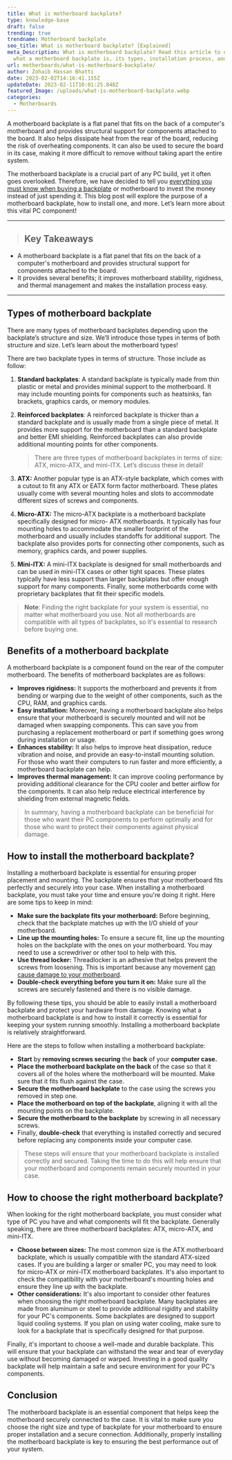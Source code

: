 ```yaml
---
title: What is motherboard backplate?
type: knowledge-base
draft: false
trending: true
trendname: Motherboard backplate
seo_title: What is motherboard backplate? [Explained]
meta_Description: What is motherboard backplate? Read this article to explore
  what a motherboard backplate is, its types, installation process, and more.
url: motherboards/what-is-motherboard-backplate/
author: Zohaib Hassan Bhatti
date: 2023-02-02T14:16:41.155Z
updateDate: 2023-02-11T10:01:25.848Z
featured_Image: /uploads/what-is-motherboard-backplate.webp
categories:
  - Motherboards
---
```

A motherboard backplate is a flat panel that fits on the back of a computer's motherboard and provides structural support for components attached to the board. It also helps dissipate heat from the rear of the board, reducing the risk of overheating components. It can also be used to secure the board in its case, making it more difficult to remove without taking apart the entire system.

The motherboard backplate is a crucial part of any PC build, yet it often goes overlooked. Therefore, we have decided to tell you [everything you must know when buying a backplate](https://pcideaz.com/graphics-cards/everything-related-to-gpu-backplate/) or motherboard to invest the money instead of just spending it. This blog post will explore the purpose of a motherboard backplate, how to install one, and more. Let’s learn more about this vital PC component!

- - -

> ## Key Takeaways

* A motherboard backplate is a flat panel that fits on the back of a computer's motherboard and provides structural support for components attached to the board.
* It provides several benefits; it improves motherboard stability, rigidness, and thermal management and makes the installation process easy.

- - -

## Types of motherboard backplate

There are many types of motherboard backplates depending upon the backplate’s structure and size. We’ll introduce those types in terms of both structure and size. Let’s learn about the motherboard types!

There are two backplate types in terms of structure. Those include as follow: 

1. **Standard backplates**: A standard backplate is typically made from thin plastic or metal and provides minimal support to the motherboard. It may include mounting points for components such as heatsinks, fan brackets, graphics cards, or memory modules.
2. **Reinforced backplates**: A reinforced backplate is thicker than a standard backplate and is usually made from a single piece of metal. It provides more support for the motherboard than a standard backplate and better EMI shielding. Reinforced backplates can also provide additional mounting points for other components.

   > There are three types of motherboard backplates in terms of size: ATX, micro-ATX, and mini-ITX. Let’s discuss these in detail!
3. **ATX:** Another popular type is an ATX-style backplate, which comes with a cutout to fit any ATX or EATX form factor motherboard. These plates usually come with several mounting holes and slots to accommodate different sizes of screws and components.
4. **Micro-ATX:** The micro-ATX backplate is a motherboard backplate specifically designed for micro- ATX motherboards. It typically has four mounting holes to accommodate the smaller footprint of the motherboard and usually includes standoffs for additional support. The backplate also provides ports for connecting other components, such as memory, graphics cards, and power supplies.
5. **Mini-ITX:** A mini-ITX backplate is designed for small motherboards and can be used in mini-ITX cases or other tight spaces. These plates typically have less support than larger backplates but offer enough support for many components. Finally, some motherboards come with proprietary backplates that fit their specific models. 

> **Note**: Finding the right backplate for your system is essential, no matter what motherboard you use. Not all motherboards are compatible with all types of backplates, so it's essential to research before buying one. 

## Benefits of a motherboard backplate

A motherboard backplate is a component found on the rear of the computer motherboard. The benefits of motherboard backplates are as follows:

* **Improves rigidness:** It supports the motherboard and prevents it from bending or warping due to the weight of other components, such as the CPU, RAM, and graphics cards.
* **Easy installation:** Moreover, having a motherboard backplate also helps ensure that your motherboard is securely mounted and will not be damaged when swapping components. This can save you from purchasing a replacement motherboard or part if something goes wrong during installation or usage.
* **Enhances stability:** It also helps to improve heat dissipation, reduce vibration and noise, and provide an easy-to-install mounting solution. For those who want their computers to run faster and more efficiently, a motherboard backplate can help.
* **Improves thermal management:** It can improve cooling performance by providing additional clearance for the CPU cooler and better airflow for the components. It can also help reduce electrical interference by shielding from external magnetic fields.

> In summary, having a motherboard backplate can be beneficial for those who want their PC components to perform optimally and for those who want to protect their components against physical damage.

## How to install the motherboard backplate?

Installing a motherboard backplate is essential for ensuring proper placement and mounting. The backplate ensures that your motherboard fits perfectly and securely into your case. When installing a motherboard backplate, you must take your time and ensure you're doing it right. Here are some tips to keep in mind:

* **Make sure the backplate fits your motherboard:** Before beginning, check that the backplate matches up with the I/O shield of your motherboard.
* **Line up the mounting holes:** To ensure a secure fit, line up the mounting holes on the backplate with the ones on your motherboard. You may need to use a screwdriver or other tool to help with this.
* **Use thread locker:** Threadlocker is an adhesive that helps prevent the screws from loosening. This is important because any movement [can cause damage to your motherboard](https://pcideaz.com/motherboards/what-can-damage-the-motherboard/).
* **Double-check everything before you turn it on:** Make sure all the screws are securely fastened and there is no visible damage.

By following these tips, you should be able to easily install a motherboard backplate and protect your hardware from damage. Knowing what a motherboard backplate is and how to install it correctly is essential for keeping your system running smoothly. Installing a motherboard backplate is relatively straightforward. 

Here are the steps to follow when installing a motherboard backplate:

* **Start** by **removing screws securing** the **back** of your **computer case.**
* **Place the motherboard backplate on the back** of the case so that it covers all of the holes where the motherboard will be mounted. Make sure that it fits flush against the case.
* **Secure the motherboard backplate** to the case using the screws you removed in step one.
* **Place the motherboard on top of the backplate**, aligning it with all the mounting points on the backplate.
* **Secure the motherboard to the backplate** by screwing in all necessary screws.
* Finally, **double-check** that everything is installed correctly and secured before replacing any components inside your computer case.

> These steps will ensure that your motherboard backplate is installed correctly and secured. Taking the time to do this will help ensure that your motherboard and components remain securely mounted in your case.

## How to choose the right motherboard backplate?

When looking for the right motherboard backplate, you must consider what type of PC you have and what components will fit the backplate. Generally speaking, there are three motherboard backplates: ATX, micro-ATX, and mini-ITX.

* **Choose between sizes:** The most common size is the ATX motherboard backplate, which is usually compatible with the standard ATX-sized cases. If you are building a larger or smaller PC, you may need to look for micro-ATX or mini-ITX motherboard backplates. It's also important to check the compatibility with your motherboard's mounting holes and ensure they line up with the backplate.
* **Other considerations:** It's also important to consider other features when choosing the right motherboard backplate. Many backplates are made from aluminum or steel to provide additional rigidity and stability for your PC's components. Some backplates are designed to support liquid cooling systems. If you plan on using water cooling, make sure to look for a backplate that is specifically designed for that purpose.

Finally, it's important to choose a well-made and durable backplate. This will ensure that your backplate can withstand the wear and tear of everyday use without becoming damaged or warped. Investing in a good quality backplate will help maintain a safe and secure environment for your PC's components.

## Conclusion

The motherboard backplate is an essential component that helps keep the motherboard securely connected to the case. It is vital to make sure you choose the right size and type of backplate for your motherboard to ensure proper installation and a secure connection. Additionally, properly installing the motherboard backplate is key to ensuring the best performance out of your system.